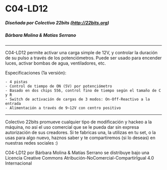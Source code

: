 

# C04-LD12

##### Diseñada por Colectivo 22bits (http://22bits.org)
##### Bárbara Molina & Matías Serrano
_______________________

C04-LD12 permite activar una carga simple de 12V, y controlar la duración de su pulso a través de los potenciómetros. Puede ser usado para encender luces, activar bombas de agua, ventiladores, etc.

  Especificaciones (1a versión):

    - 4 pistas 
    - Control de tiempo de ON (5V) por potenciómetro
    - Basado en dos chips 556, control fino de tiempo según el tamaño de C y R
    - Switch de activación de cargas de 3 modos: On-Off-Reactivo a la entrada
    - Alimentación a través de 9~12V con centro positivo
    
_________________________    

Colectivo 22bits promueve cualquier tipo de modificación y hackeo a la máquina, no así el uso comercial que se le pueda dar sin expresa autorización de sus creadores. Si te fabricas una, la utilizas en tu set, o la usas para algo nuevo, haznos saber y te compartiremos (si lo deseas) en nuestras redes sociales :)    

C04-LD12 por Bárbara Molina & Matías Serrano se distribuye bajo una Licencia Creative Commons Atribución-NoComercial-CompartirIgual 4.0 Internacional
